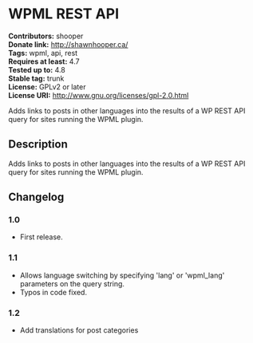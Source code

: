 # WPML REST API #
**Contributors:** shooper  
**Donate link:** http://shawnhooper.ca/  
**Tags:** wpml, api, rest  
**Requires at least:** 4.7  
**Tested up to:** 4.8  
**Stable tag:** trunk  
**License:** GPLv2 or later  
**License URI:** http://www.gnu.org/licenses/gpl-2.0.html  

Adds links to posts in other languages into the results of a WP REST API query for sites running the WPML plugin.

## Description ##

Adds links to posts in other languages into the results of a WP REST API query for sites running the WPML plugin.

## Changelog ##

### 1.0 ###
* First release.

### 1.1 ###
* Allows language switching by specifying 'lang' or 'wpml_lang' parameters on the query string.
* Typos in code fixed.

### 1.2 ###
* Add translations for post categories
